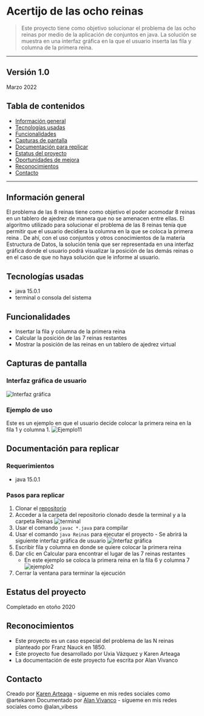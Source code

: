 # Acertijo de las ocho reinas
> Este proyecto tiene como objetivo solucionar el problema de las ocho reinas por medio de la aplicación de conjuntos en java. La solución se muestra en una interfaz gráfica en la que el usuario inserta las fila y columna de la primera reina. 
---
Versión 1.0
---
Marzo 2022

## Tabla de contenidos
* [Información general](#info)
* [Tecnologías usadas](#tecno)
* [Funcionalidades](#func)
* [Capturas de pantalla](#capturas)
* [Documentación para replicar](#docum)
* [Estatus del proyecto](#estatus)
* [Oportunidades de mejora](#oport)
* [Reconocimientos](#recon)
* [Contacto](#contacto)
---


## Información general <a name="info"></a> 
El problema de las 8 reinas tiene como objetivo el poder acomodar 8 reinas en un tablero de ajedrez de manera que no se amenacen entre ellas. El algoritmo utilizado para solucionar el problema de las 8 reinas tenía que permitir que el usuario decidiera la columna en la que se coloca la primera reina . De ahí, con el uso conjuntos y otros conocimientos de la materia Estructura de Datos, la solución tenía que ser representada en una interfaz gráfica donde el usuario podrá visualizar la posición de las demás reinas o en el caso de que no haya solución que le informe al usuario.


## Tecnologías usadas <a name="tecno"></a> 
- java 15.0.1 
- terminal o consola del sistema


## Funcionalidades <a name="func"></a> 
- Insertar la fila y columna de la primera reina
- Calcular la posición de las 7 reinas restantes
- Mostrar la posición de las reinas en un tablero de ajedrez virtual


## Capturas de pantalla <a name="capturas"></a> 
  ### Interfaz gráfica de usuario
  ![Interfaz gráfica](https://user-images.githubusercontent.com/69361149/159027992-f6fef4bf-f1aa-4bb5-8d1c-c42240d661b6.png)
  ### Ejemplo de uso 
  Este es un ejemplo en que el usuario decide colocar la primera reina en la fila 1 y columna 1. 
  ![Ejemplo11](https://user-images.githubusercontent.com/69361149/159029310-737f13ee-d5ad-4f32-b3ac-81b718e38db1.png)


## Documentación para replicar <a name="docum"></a> 
  ### Requerimientos
  - java 15.0.1 
  ### Pasos para replicar
  1. Clonar el [repositorio](https://github.com/KarenArteaga/Acertijo-8-Reinas.git)
  2. Acceder a la carpeta del repositorio clonado desde la terminal y a la carpeta Reinas
  ![terminal](https://user-images.githubusercontent.com/69361149/159034049-677c6056-b65f-4cc5-af90-9e221ced7051.png)
  3. Usar el comando `javac *.java` para compilar
  4. Usar el comando `java Reinas` para ejecutar el proyecto
    - Se abrirá la siguiente interfaz gráfica de usuario
    ![Interfaz gráfica](https://user-images.githubusercontent.com/69361149/159027992-f6fef4bf-f1aa-4bb5-8d1c-c42240d661b6.png)
  5. Escribir fila y columna en donde se quiere colocar la primera reina
  6. Dar clic en Calcular para encontrar el lugar de las 7 reinas restantes
     - En este ejemplo se coloca la primera reina en la fila 6 y columna 7
    ![ejemplo2](https://user-images.githubusercontent.com/69361149/159036509-9775a6cb-a35e-49d5-b1d1-5935516ca825.png)
  7. Cerrar la ventana para terminar la ejecución


## Estatus del proyecto <a name="estatus"></a> 
Completado en otoño 2020


## Reconocimientos <a name="recon"></a> 
- Este proyecto es un caso especial del problema de las N reinas planteado por Franz Nauck en 1850. 
- Este proyecto fue desarrollado por Uxia Vázquez y Karen Arteaga
- La documentación de este proyecto fue escrita por Alan Vivanco


## Contacto
Creado por [Karen Arteaga](https://github.com/KarenArteaga) - sígueme en mis redes sociales como @artekaren
Documentado por [Alan Vivanco]() - sígueme en mis redes sociales como @alan_vibess

